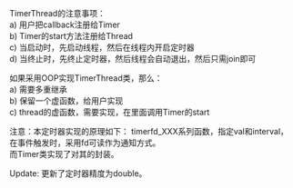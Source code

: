 TimerThread的注意事项：             
a) 用户把callback注册给Timer              
b) Timer的start方法注册给Thread                
c) 当启动时，先启动线程，然后在线程内开启定时器                 
d) 当终止时，先终止定时器，然后线程会自动退出，然后只需join即可                    

如果采用OOP实现TimerThread类，那么：              
a) 需要多重继承                
b) 保留一个虚函数，给用户实现                   
c) thread的虚函数，需要实现，在里面调用Timer的start                   

注意：本定时器实现的原理如下： timerfd_XXX系列函数，指定val和interval，在事件触发时，采用fd可读作为通知方式。           
      而Timer类实现了对其的封装。                   
      
Update: 更新了定时器精度为double。                             
